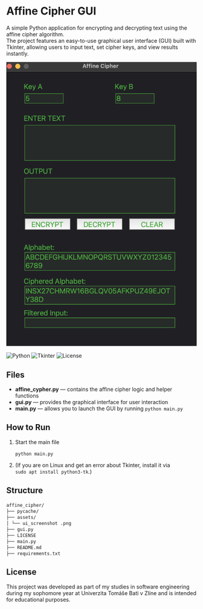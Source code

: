 # Affine Cipher GUI

A simple Python application for encrypting and decrypting text using the affine cipher algorithm.  
The project features an easy-to-use graphical user interface (GUI) built with Tkinter, allowing users to input text, set cipher keys, and view results instantly.

![Alt text](assets/ui_screenshot.png)

![Python](https://img.shields.io/badge/Python-3.8+-blue.svg)
![Tkinter](https://img.shields.io/badge/Tkinter-8.6+-green.svg)
![License](https://img.shields.io/badge/license-MIT-blue.svg)

## Files

- **affine_cypher.py** — contains the affine cipher logic and helper functions
- **gui.py** — provides the graphical interface for user interaction
- **main.py** — allows you to launch the GUI by running `python main.py`

## How to Run
1. Start the main file
   ```
   python main.py
   ```
3. (If you are on Linux and get an error about Tkinter, install it via  
   `sudo apt install python3-tk`.)

## Structure
```
affine_cipher/
├── pycache/
├── assets/
│ └── ui_screenshot .png
├── gui.py
├── LICENSE
├── main.py
├── README.md
├── requirements.txt
```


## License

This project was developed as part of my studies in software engineering during my sophomore year at Univerzita Tomáše Bati v Zlíne and is intended for educational purposes.